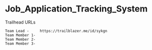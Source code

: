 # Job_Application_Tracking_System

Trailhead URLs 

    Team Lead -     https://trailblazer.me/id/sykgn
    Team Member 1- 
    Team Member 2-  
    Team Member 3- 
